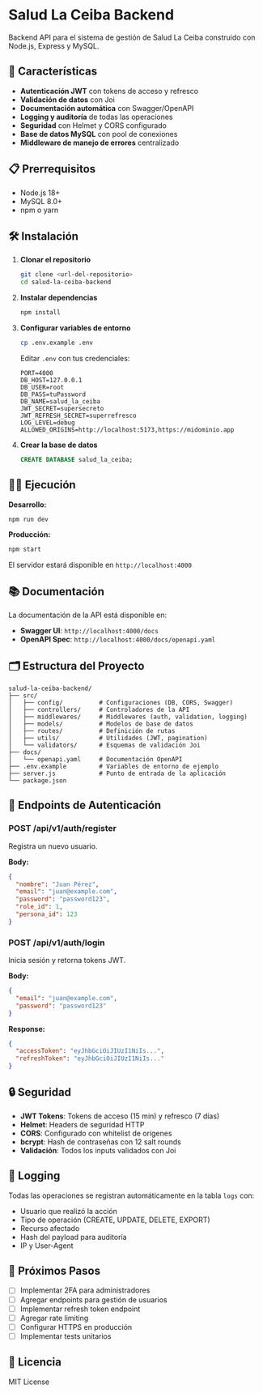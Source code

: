 # Salud La Ceiba Backend

Backend API para el sistema de gestión de Salud La Ceiba construido con Node.js, Express y MySQL.

## 🚀 Características

- **Autenticación JWT** con tokens de acceso y refresco
- **Validación de datos** con Joi
- **Documentación automática** con Swagger/OpenAPI
- **Logging y auditoría** de todas las operaciones
- **Seguridad** con Helmet y CORS configurado
- **Base de datos MySQL** con pool de conexiones
- **Middleware de manejo de errores** centralizado

## 📋 Prerrequisitos

- Node.js 18+ 
- MySQL 8.0+
- npm o yarn

## 🛠️ Instalación

1. **Clonar el repositorio**
   ```bash
   git clone <url-del-repositorio>
   cd salud-la-ceiba-backend
   ```

2. **Instalar dependencias**
   ```bash
   npm install
   ```

3. **Configurar variables de entorno**
   ```bash
   cp .env.example .env
   ```
   
   Editar `.env` con tus credenciales:
   ```env
   PORT=4000
   DB_HOST=127.0.0.1
   DB_USER=root
   DB_PASS=tuPassword
   DB_NAME=salud_la_ceiba
   JWT_SECRET=supersecreto
   JWT_REFRESH_SECRET=superrefresco
   LOG_LEVEL=debug
   ALLOWED_ORIGINS=http://localhost:5173,https://midominio.app
   ```

4. **Crear la base de datos**
   ```sql
   CREATE DATABASE salud_la_ceiba;
   ```

## 🏃‍♂️ Ejecución

**Desarrollo:**
```bash
npm run dev
```

**Producción:**
```bash
npm start
```

El servidor estará disponible en `http://localhost:4000`

## 📚 Documentación

La documentación de la API está disponible en:
- **Swagger UI**: `http://localhost:4000/docs`
- **OpenAPI Spec**: `http://localhost:4000/docs/openapi.yaml`

## 🗂️ Estructura del Proyecto

```
salud-la-ceiba-backend/
├── src/
│   ├── config/          # Configuraciones (DB, CORS, Swagger)
│   ├── controllers/     # Controladores de la API
│   ├── middlewares/     # Middlewares (auth, validation, logging)
│   ├── models/          # Modelos de base de datos
│   ├── routes/          # Definición de rutas
│   ├── utils/           # Utilidades (JWT, pagination)
│   └── validators/      # Esquemas de validación Joi
├── docs/
│   └── openapi.yaml     # Documentación OpenAPI
├── .env.example         # Variables de entorno de ejemplo
├── server.js            # Punto de entrada de la aplicación
└── package.json
```

## 🔐 Endpoints de Autenticación

### POST /api/v1/auth/register
Registra un nuevo usuario.

**Body:**
```json
{
  "nombre": "Juan Pérez",
  "email": "juan@example.com",
  "password": "password123",
  "role_id": 1,
  "persona_id": 123
}
```

### POST /api/v1/auth/login
Inicia sesión y retorna tokens JWT.

**Body:**
```json
{
  "email": "juan@example.com",
  "password": "password123"
}
```

**Response:**
```json
{
  "accessToken": "eyJhbGciOiJIUzI1NiIs...",
  "refreshToken": "eyJhbGciOiJIUzI1NiIs..."
}
```

## 🔒 Seguridad

- **JWT Tokens**: Tokens de acceso (15 min) y refresco (7 días)
- **Helmet**: Headers de seguridad HTTP
- **CORS**: Configurado con whitelist de orígenes
- **bcrypt**: Hash de contraseñas con 12 salt rounds
- **Validación**: Todos los inputs validados con Joi

## 📝 Logging

Todas las operaciones se registran automáticamente en la tabla `logs` con:
- Usuario que realizó la acción
- Tipo de operación (CREATE, UPDATE, DELETE, EXPORT)
- Recurso afectado
- Hash del payload para auditoría
- IP y User-Agent

## 🚀 Próximos Pasos

- [ ] Implementar 2FA para administradores
- [ ] Agregar endpoints para gestión de usuarios
- [ ] Implementar refresh token endpoint
- [ ] Agregar rate limiting
- [ ] Configurar HTTPS en producción
- [ ] Implementar tests unitarios

## 📄 Licencia

MIT License 